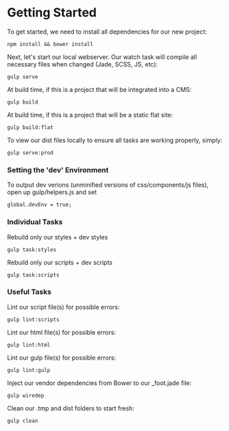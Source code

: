# Getting Started

To get started, we need to install all dependencies for our new project:

```
npm install && bower install
```

Next, let's start our local webserver. Our watch task will compile all necessary files when changed (Jade, SCSS, JS, etc):

```
gulp serve
```

At build time, if this is a project that will be integrated into a CMS:

```
gulp build
```

At build time, if this is a project that will be a static flat site:

```
gulp build:flat
```

To view our dist files locally to ensure all tasks are working properly, simply:

```
gulp serve:prod
```

### Setting the 'dev' Environment

To output dev verions (unminified versions of css/components/js files), open up gulp/helpers.js and set

```
global.devEnv = true;
```

### Individual Tasks

Rebuild only our styles + dev styles

```
gulp task:styles
```

Rebuild only our scripts + dev scripts

```
gulp task:scripts
```

### Useful Tasks

Lint our script file(s) for possible errors:

```
gulp lint:scripts
```

Lint our html file(s) for possible errors:

```
gulp lint:html
```

Lint our gulp file(s) for possible errors:

```
gulp lint:gulp
```

Inject our vendor dependencies from Bower to our _foot.jade file:

```
gulp wiredep
```

Clean our .tmp and dist folders to start fresh:

```
gulp clean
```

